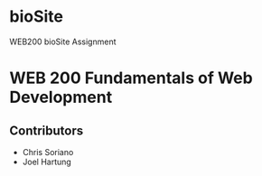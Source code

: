 # bioSite
WEB200 bioSite Assignment
<h1>WEB 200 Fundamentals of Web Development</h1>
<h2>Contributors</h2>
<ul>
    <li>Chris Soriano</li>
    <li>Joel Hartung</li>
</ul>

